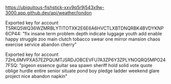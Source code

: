 
https://ubiquitous-fishstick-xxv9q5r9j543x9w-3000.app.github.dev/api/weather/london

Exported key for account T5RKQ5WQ36WZMRBLYTITOTXK2E6E6A6HVCTLXBTDNQRBK4BVDYKNP6CP44: "fix insane term problem depth indicate luggage youth add enable happy struggle zoo main clutch tobacco swear one mirror mansion chaos exercise service abandon cherry"

Exported key for account 72HL6MVPXA57EZPQUMTJSRDJOBCEVFU7A3ZP6Y3ZPLYNOQRQ5MPO247FSQ: "pigeon essence guitar sea spawn sheriff hold solid vote quote oblige hurdle entire senior situate pond boy pledge ladder weekend glare project nice abandon napkin"
